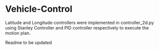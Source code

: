 # Vehicle-Control

Latitude and Longitude controllers were implemented in controller_2d.py using Stanley Controller and PID controller respectively to execute the motion plan. 

Readme to be updated
